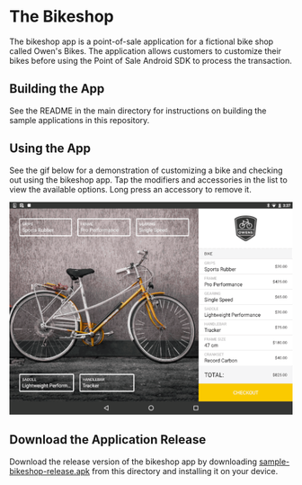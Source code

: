 # The Bikeshop

The bikeshop app is a point-of-sale application for a fictional bike shop called Owen's Bikes. The application allows customers to customize their bikes before using the Point of Sale Android SDK to process the transaction.

## Building the App

See the README in the main directory for instructions on building the sample applications in this repository. 

## Using the App

See the gif below for a demonstration of customizing a bike and checking out using the bikeshop app. Tap the modifiers and accessories in the list to view the available options. Long press an accessory to remove it. 

![bikeshop_demo.gif](src/main/assets/bikeshop_demo.gif)

## Download the Application Release

Download the release version of the bikeshop app by downloading [sample-bikeshop-release.apk](sample-bikeshop-release.apk) from this directory and installing it on your device. 

